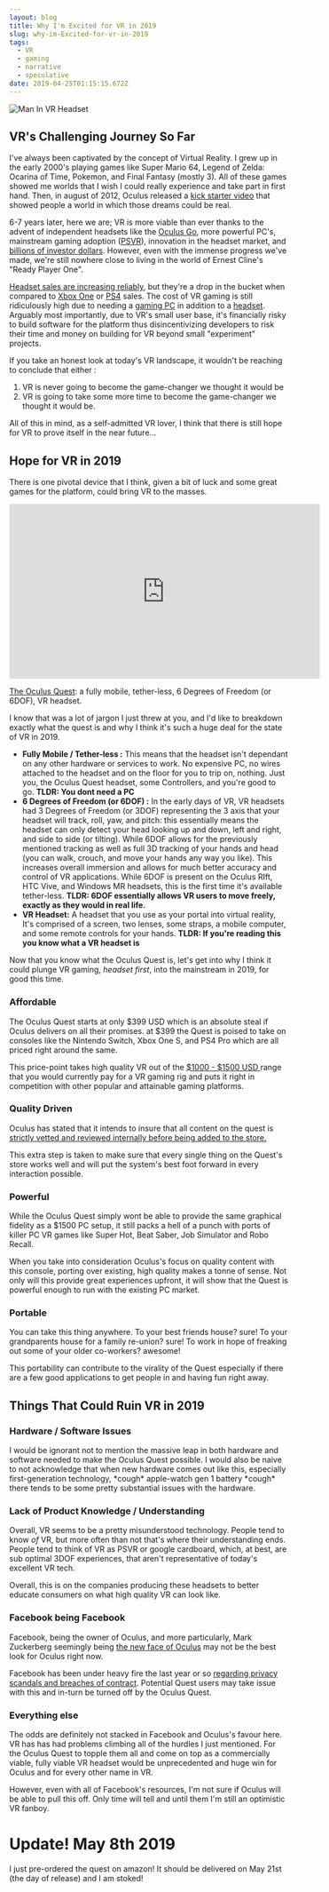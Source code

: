```yaml
---
layout: blog
title: Why I'm Excited for VR in 2019
slug: why-im-Excited-for-vr-in-2019
tags:
  - VR
  - gaming
  - narrative
  - speculative
date: 2019-04-25T01:15:15.672Z
---
```

![Man In VR Headset](/images/uploads/oculus-rift-pic.jpg "VR Picture by Lux Interaction on Unsplash")

## VR's Challenging Journey So Far

I've always been captivated by the concept of Virtual Reality. I grew up in the early 2000's playing games like Super Mario 64, Legend of Zelda: Ocarina of Time, Pokemon, and Final Fantasy (mostly 3). All of these games showed me worlds that I wish I could really experience and take part in first hand. Then, in august of 2012,  Oculus released a [kick starter video](https://www.youtube.com/watch?v=DhcOMOWRMnA) that showed people a world in which those dreams could be real. 

6-7 years later, here we are; VR is more viable than ever thanks to the advent of independent headsets like the [Oculus Go](https://www.oculus.com/go/?locale=en_US), more powerful PC's, mainstream gaming adoption ([PSVR](https://www.playstation.com/en-ca/explore/playstation-vr/?emcid=pa-co-108223&utm_medium=Paid_Search&utm_campaign=&utm_source=&utm_term=pa-co-108223&utm_content=&gclid=CJ76zcS36uECFTG0ZQodnekIFQ)), innovation in the headset market, and [billions of investor dollars](https://www.forbes.com/sites/briansolomon/2014/03/25/facebook-buys-oculus-virtual-reality-gaming-startup-for-2-billion/#4d711e0a2498). However, even with the immense progress we've made, we're still nowhere close to living in the world of Ernest Cline's "Ready Player One". 

[Headset sales are increasing reliably](https://www.statista.com/statistics/671403/global-virtual-reality-device-shipments-by-vendor/), but they're a drop in the bucket when compared to  [Xbox One](https://www.tweaktown.com/news/64602/xbox-one-sales-hit-41-million/index.html) or [PS4](https://www.statista.com/statistics/651576/global-ps4-console-unit-sales/) sales. The cost of VR gaming is still ridiculously high due to needing a [gaming PC](https://techguided.com/vr-ready-pc-builds/) in addition to a [headset](https://www.pcmag.com/article/342537/the-best-virtual-reality-vr-headsets).  Arguably most importantly, due to VR's small user base, it's financially risky to build software for the platform thus disincentivizing developers to risk their time and money on building for VR beyond small "experiment" projects.

If you take an honest look at today's VR landscape, it wouldn't be reaching to conclude that either :

1. VR is never going to become the game-changer we thought it would be
2. VR is going to take some more time to become the game-changer we thought it would be. 

All of this in mind, as a self-admitted VR lover, I think that there is still hope for VR to prove itself in the near future...

## Hope for VR in 2019

There is one pivotal device that I think, given a bit of luck and some great games for the platform, could bring VR to the masses.

<iframe width="560" height="315" src="https://www.youtube.com/embed/xwW-1mbemGc" frameborder="0" allow="accelerometer; autoplay; encrypted-media; gyroscope; picture-in-picture" allowfullscreen></iframe>

[The Oculus Quest](https://www.oculus.com/quest/?locale=en_US): a fully mobile, tether-less, 6 Degrees of Freedom (or 6DOF), VR headset. 

I know that was a lot of jargon I just threw at you, and I'd like to breakdown exactly what the quest is and why I think it's such a huge deal for the state of VR in 2019. 

* **Fully Mobile / Tether-less :** This means that the headset isn't dependant on any other hardware or services to work. No expensive PC, no wires attached to the headset and on the floor for you to trip on, nothing. Just you, the Oculus Quest headset, some Controllers, and you're good to go. **TLDR: You dont need a PC**
* **6 Degrees of Freedom (or 6DOF) :** In the early days of VR, VR headsets had 3 Degrees of Freedom (or 3DOF) representing the 3 axis that your headset will track, roll, yaw, and pitch: this essentially means the headset can only detect your head looking up and down, left and right, and side to side (or tilting). While 6DOF allows for the previously mentioned tracking as well as full 3D tracking of your hands and head (you can walk, crouch, and move your hands any way you like). This increases overall immersion and allows for much better accuracy and control of VR applications. While 6DOF is present on the Oculus RIft, HTC Vive, and Windows MR headsets, this is the first time it's available tether-less.  **TLDR: 6DOF essentially allows VR users to move freely, exactly as they would in real life.**
* **VR Headset:** A headset that you use as your portal into virtual reality, It's comprised of a screen, two lenses, some straps, a mobile computer, and some remote controls for your hands. **TLDR: If you're reading this you know what a VR headset is**

Now that you know what the Oculus Quest is, let's get into why I think it could plunge VR gaming, _headset first_, into the mainstream in 2019, for good this time. 

### Affordable

The Oculus Quest starts at only $399 USD which is an absolute steal if Oculus delivers on all their promises. at $399 the Quest is poised to take on consoles like the Nintendo Switch, Xbox One S, and PS4 Pro which are all priced right around the same.  

This price-point takes high quality VR out of the [$1000 - $1500 USD ](https://www.pcmag.com/roundup/341963/the-best-computers-for-the-oculus-rift-vr-headset)range that you would currently pay for a VR gaming rig and puts it right in competition with other popular and attainable gaming platforms.

### Quality Driven

Oculus has stated that it intends to insure that all content on the quest is [strictly vetted and reviewed internally before being added to the store.](https://uploadvr.com/quest-curation-rubin/) 

This extra step is taken to make sure that every single thing on the Quest's store works well and will put the system's best foot forward in every interaction possible. 

### Powerful

While the Oculus Quest simply wont be able to provide the same graphical fidelity as a $1500 PC setup, it still packs a hell of a punch with ports of killer PC VR games like Super Hot, Beat Saber, Job Simulator and Robo Recall. 

When you take into consideration Oculus's focus on quality content with this console, porting over existing, high quality makes a tonne of sense. Not only will this provide great experiences upfront, it will show that the Quest is powerful enough to run with the existing PC market.

### Portable

You can take this thing anywhere. To your best friends house? sure! To your grandparents house for a family re-union? sure! To work in hope of freaking out some of your older co-workers? awesome!

This portability can contribute to the virality of the Quest especially if there are a few good applications to get people in and having fun right away. 

## Things That Could Ruin VR in 2019

### Hardware / Software Issues

I would be ignorant not to mention the massive leap in both hardware and software needed to make the Oculus Quest possible. I would also be naive to not acknowledge that when new hardware comes out like this, especially first-generation technology, \*cough\* apple-watch gen 1 battery \*cough\* there tends to be some pretty substantial issues with the hardware. 

### Lack of Product Knowledge / Understanding

Overall, VR seems to be a pretty misunderstood technology. People tend to know _of_ VR, but more often than not that's where their understanding ends. People tend to think of VR as PSVR or google cardboard, which, at best, are sub optimal 3DOF experiences, that aren't representative of today's excellent VR tech. 

Overall, this is on the companies producing these headsets to better educate consumers on what high quality VR can look like.

### Facebook being Facebook

Facebook, being the owner of Oculus, and more particularly, Mark Zuckerberg seemingly being [the new face of Oculus](http://fortune.com/2018/09/26/facebook-oculus-quest/) may not be the best look for Oculus right now. 

Facebook has been under heavy fire the last year or so [regarding privacy scandals and breaches of contract](https://www.vanityfair.com/news/2019/04/facebook-data-privacy-scandals-ftc). Potential Quest users may take issue with this and in-turn be turned off by the Oculus Quest. 

### Everything else

The odds are definitely not stacked in Facebook and Oculus's favour here. VR has has had problems climbing all of the hurdles I just mentioned. For the Oculus Quest to topple them all and come on top as a commercially viable, fully viable VR headset would be unprecedented and huge win for Oculus and for every other name in VR. 

However, even with all of Facebook's resources, I'm not sure if Oculus will be able to pull this off. Only time will tell and until them I'm still an optimistic VR fanboy.

# Update! May 8th 2019
I just pre-ordered the quest on amazon! It should be delivered on May 21st (the day of release) and I am stoked!
